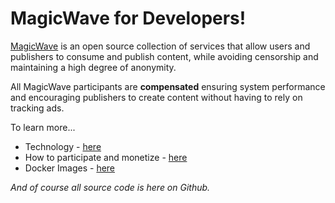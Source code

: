 # MagicWave for Developers!

 [MagicWave](https://www.magicwave.io) is an open source collection of services that allow users and publishers to consume and publish content, while avoiding censorship and maintaining a high degree of anonymity.

All MagicWave participants are **compensated** ensuring system performance and encouraging publishers to create content without having to rely on tracking ads.

To learn more...
- Technology - [here](https://magicwave.io/technology/)
- How to participate and monetize - [here](https://magicwave.io/participate/)
- Docker Images - [here](https://hub.docker.com/r/magicwaveio/production)

*And of course all source code is here on Github.*

